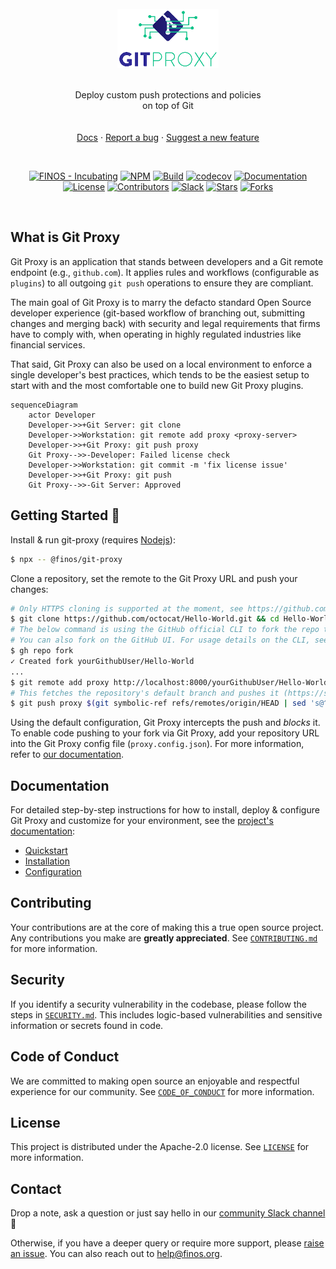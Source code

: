 <br />
<div align="center">
  <a href="https://github.com/finos/git-proxy">
    <img src="./docs/img/logo.png" alt="Logo" height="95">
  </a>

  <br />
  <br />

  <p align="center">
    Deploy custom push protections and policies<br />on top of Git
    <br />
    <br />
    <br />
    <a href="https://git-proxy.finos.org">Docs</a>
    ·
    <a href="https://github.com/finos/git-proxy/issues/new?assignees=&labels=&projects=&template=bug_report.md&title=">Report a bug</a>
    ·
    <a href="https://github.com/finos/git-proxy/issues/new?assignees=&labels=&projects=&template=feature_request.md&title=">Suggest a new feature</a>
  </p>

  <br />

[![FINOS - Incubating](https://cdn.jsdelivr.net/gh/finos/contrib-toolbox@master/images/badge-incubating.svg)](https://community.finos.org/docs/governance/Software-Projects/stages/incubating)
[![NPM](https://img.shields.io/npm/v/@finos/git-proxy?colorA=00C586&colorB=000000)](https://www.npmjs.com/package/@finos/git-proxy)
[![Build](https://img.shields.io/github/actions/workflow/status/finos/git-proxy/nodejs.yml?branch=main&label=CI&logo=github&colorA=00C586&colorB=000000)](https://github.com/finos/git-proxy/actions/workflows/nodejs.yml)
[![codecov](https://codecov.io/gh/finos/git-proxy/branch/main/graph/badge.svg)](https://codecov.io/gh/finos/git-proxy)
[![Documentation](https://img.shields.io/badge/_-documentation-000000?colorA=00C586&logo=docusaurus&logoColor=FFFFFF&)](https://git-proxy.finos.org)
<br />
[![License](https://img.shields.io/github/license/finos/git-proxy?colorA=00C586&colorB=000000)](https://github.com/finos/git-proxy/blob/main/LICENSE)
[![Contributors](https://img.shields.io/github/contributors/finos/git-proxy?colorA=00C586&colorB=000000)](https://github.com/finos/git-proxy/graphs/contributors)
[![Slack](https://img.shields.io/badge/_-Chat_on_Slack-000000.svg?logo=slack&colorA=00C586)](https://app.slack.com/client/T01E7QRQH97/C06LXNW0W76)
[![Stars](https://img.shields.io/github/stars/finos/git-proxy?colorA=00C586&colorB=000000)](https://github.com/finos/git-proxy/stargazers)
[![Forks](https://img.shields.io/github/forks/finos/git-proxy?colorA=00C586&colorB=000000)](https://github.com/finos/git-proxy/forks)
</div>
<br />

## What is Git Proxy

Git Proxy is an application that stands between developers and a Git remote endpoint (e.g., `github.com`). It applies rules and workflows (configurable as `plugins`) to all outgoing `git push` operations to ensure they are compliant.

The main goal of Git Proxy is to marry the defacto standard Open Source developer experience (git-based workflow of branching out, submitting changes and merging back) with security and legal requirements that firms have to comply with, when operating in highly regulated industries like financial services.

That said, Git Proxy can also be used on a local environment to enforce a single developer's best practices, which tends to be the easiest setup to start with and the most comfortable one to build new Git Proxy plugins.

```mermaid
sequenceDiagram
    actor Developer
    Developer->>+Git Server: git clone
    Developer->>Workstation: git remote add proxy <proxy-server>
    Developer->>+Git Proxy: git push proxy
    Git Proxy-->>-Developer: Failed license check
    Developer->>Workstation: git commit -m 'fix license issue'
    Developer->>+Git Proxy: git push
    Git Proxy-->>-Git Server: Approved
```

## Getting Started 🚀

Install & run git-proxy (requires [Nodejs](https://nodejs.org/en/download/)):

```bash
$ npx -- @finos/git-proxy
```

Clone a repository, set the remote to the Git Proxy URL and push your changes:

```bash
# Only HTTPS cloning is supported at the moment, see https://github.com/finos/git-proxy/issues/27.
$ git clone https://github.com/octocat/Hello-World.git && cd Hello-World
# The below command is using the GitHub official CLI to fork the repo that is cloned.
# You can also fork on the GitHub UI. For usage details on the CLI, see https://github.com/cli/cli
$ gh repo fork
✓ Created fork yourGithubUser/Hello-World
...
$ git remote add proxy http://localhost:8000/yourGithubUser/Hello-World.git
# This fetches the repository's default branch and pushes it (https://stackoverflow.com/a/44750379).
$ git push proxy $(git symbolic-ref refs/remotes/origin/HEAD | sed 's@^refs/remotes/origin/@@')
```

Using the default configuration, Git Proxy intercepts the push and _blocks_ it. To enable code pushing to your fork via Git Proxy, add your repository URL into the Git Proxy config file (`proxy.config.json`). For more information, refer to [our documentation](https://git-proxy.finos.org).

## Documentation
For detailed step-by-step instructions for how to install, deploy & configure Git Proxy and
customize for your environment, see the [project's documentation](https://git-proxy.finos.org/docs/):

- [Quickstart](https://git-proxy.finos.org/docs/category/quickstart/)
- [Installation](https://git-proxy.finos.org/docs/installation)
- [Configuration](https://git-proxy.finos.org/docs/category/configuration)

## Contributing

Your contributions are at the core of making this a true open source project. Any contributions you make are **greatly appreciated**. See [`CONTRIBUTING.md`](CONTRIBUTING.md) for more information.

## Security

If you identify a security vulnerability in the codebase, please follow the steps in [`SECURITY.md`](https://github.com/finos/git-proxy/security/policy). This includes logic-based vulnerabilities and sensitive information or secrets found in code.

## Code of Conduct

We are committed to making open source an enjoyable and respectful experience for our community. See <a href="https://github.com/finos/git-proxy/blob/main/CODE_OF_CONDUCT.md"><code>CODE_OF_CONDUCT</code></a> for more information.

## License

This project is distributed under the Apache-2.0 license. See <a href="./LICENSE"><code>LICENSE</code></a> for more information.

## Contact

Drop a note, ask a question or just say hello in our [community Slack channel](https://app.slack.com/client/T01E7QRQH97/C06LXNW0W76) 👋

Otherwise, if you have a deeper query or require more support, please [raise an issue](https://github.com/finos/git-proxy/issues). You can also reach out to [help@finos.org](mailto:help@finos.org).

